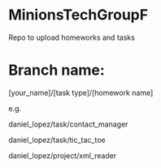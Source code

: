 # MinionsTechGroupF
Repo to upload homeworks and tasks

Branch name:
============

[your_name]/[task type]/[homework name]

e.g.

daniel_lopez/task/contact_manager

daniel_lopez/task/tic_tac_toe

daniel_lopez/project/xml_reader
